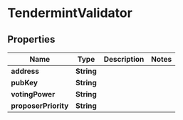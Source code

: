 
# TendermintValidator

## Properties
Name | Type | Description | Notes
------------ | ------------- | ------------- | -------------
**address** | **String** |  | 
**pubKey** | **String** |  | 
**votingPower** | **String** |  | 
**proposerPriority** | **String** |  | 



